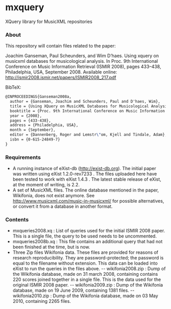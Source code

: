 # mxquery
XQuery library for MusicXML repositories

### About

This repository will contain files related to the paper:

Joachim Ganseman, Paul Scheunders, and Wim D’haes. Using xquery on musicxml databases for musicological analysis. In Proc. 9th International Conference on Music Information Retrieval (ISMIR 2008), pages 433–438, Philadelphia, USA, September 2008. Available online: http://ismir2008.ismir.net/papers/ISMIR2008_217.pdf

BibTeX:
```latex
@INPROCEEDINGS{Ganseman2008a,
  author = {Ganseman, Joachim and Scheunders, Paul and D'haes, Wim},
  title = {Using XQuery on MusicXML Databases for Musicological Analysis},
  booktitle = {Proc. 9th International Conference on Music Information Retrieval (ISMIR 2008)},
  year = {2008},
  pages = {433-438},
  address = {Philadelphia, USA},
  month = {September},
  editor = {Dannenberg, Roger and Lemstr\"om, Kjell and Tindale, Adam},  
  isbn = {0-615-24849-7}
}
  ```

### Requirements
- A running instance of eXist-db (http://exist-db.org). The initial paper was written using eXist 1.2.0-rev7233 . The files uploaded here have been tested to work with eXist 1.4.3 . The latest stable release of eXist, at the moment of writing, is 2.2. 
- A set of MusicXML files. The online database mentioned in the paper, Wikifonia, does not exist anymore. See http://www.musicxml.com/music-in-musicxml/ for possible alternatives, or convert it from a database in another format.

### Contents
- mxqueries2008.xq : List of queries used for the initial ISMIR 2008 paper. This is a single file, the query to be used needs to be uncommented.
- mxqueries2008b.xq : This file contains an additional query that had not been finished at the time, but is now.
- Three Zip files Wikifonia data. These files are provided for reasons of research reproducibility. They are password-protected; the password is equal to the filename without extension. This data can be loaded into eXist to run the queries in the files above.
-- wikifonia2008.zip : Dump of the Wikifonia database, made on 31 march 2008, containing contains 220 scores joined together in a single file. This is the data used for the original ISMIR 2008 paper. 
-- wikifonia2009.zip : Dump of the Wikifonia database, made on 19 June 2009, containing 1381 files.
-- wikifonia2010.zip : Dump of the Wikifonia database, made on 03 May 2010, containing 2265 files.
